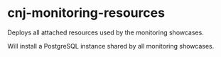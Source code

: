 # cnj-monitoring-resources

Deploys all attached resources used by the monitoring showcases.

Will install a PostgreSQL instance shared by all monitoring showcases. 
